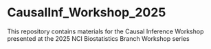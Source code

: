 # CausalInf_Workshop_2025
This repository contains materials for the Causal Inference Workshop presented at the 2025 NCI Biostatistics Branch Workshop series
